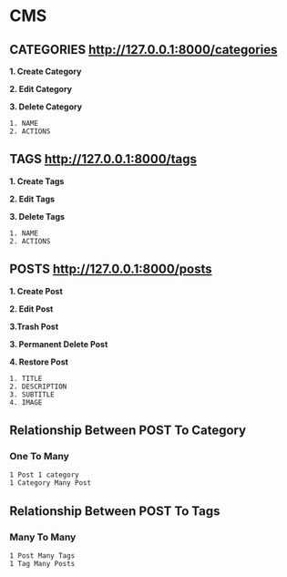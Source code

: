 # CMS #

**CATEGORIES** http://127.0.0.1:8000/categories
-----------------------------------------------

**1. Create Category**

**2. Edit Category**

**3. Delete Category**

```
1. NAME
2. ACTIONS
```
**TAGS** http://127.0.0.1:8000/tags
-----------------------------------------------

**1. Create Tags**

**2. Edit Tags**

**3. Delete Tags**

```
1. NAME
2. ACTIONS
```

**POSTS** http://127.0.0.1:8000/posts
-------------------------------------


**1. Create Post**

**2. Edit Post**

**3.Trash Post**

**3. Permanent Delete Post**

**4. Restore Post**

```
1. TITLE
2. DESCRIPTION
3. SUBTITLE
4. IMAGE
```

## Relationship Between POST To Category
### One To Many
```
1 Post 1 category
1 Category Many Post
```

## Relationship Between POST To Tags
### Many To Many
```
1 Post Many Tags
1 Tag Many Posts
```
